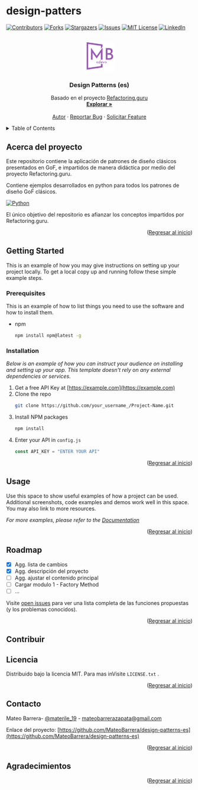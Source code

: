 # design-patters

<!-- Improved compatibility of Regresar al inicio link: See: https://github.com/MateoBarrera/design-patterns-es/pull/73 -->

<a name="readme-top"></a>

<!--
*** Thanks for checking out the Best-README-Template. If you have a suggestion
*** that would make this better, please fork the repo and create a pull request
*** or simply open an issue with the tag "enhancement".
*** Don't forget to give the project a star!
*** Thanks again! Now go create something AMAZING! :D
-->

<!-- PROJECT SHIELDS -->
<!--
*** I'm using markdown "reference style" links for readability.
*** Reference links are enclosed in brackets [ ] instead of parentheses ( ).
*** See the bottom of this document for the declaration of the reference variables
*** for contributors-url, forks-url, etc. This is an optional, concise syntax you may use.
*** https://www.markdownguide.org/basic-syntax/#reference-style-links
-->

[![Contributors][contributors-shield]][contributors-url]
[![Forks][forks-shield]][forks-url]
[![Stargazers][stars-shield]][stars-url]
[![Issues][issues-shield]][issues-url]
[![MIT License][license-shield]][license-url]
[![LinkedIn][linkedin-shield]][linkedin-url]

<!-- PROJECT LOGO -->
<br />
<div align="center">
  <a href="https://github.com/MateoBarrera/design-patterns-es">
    <img src="src/MB_lila_dev.png" alt="Logo" width="80" height="80">
  </a>

  <h3 align="center">Design Patterns (es)</h3>

  <p align="center">
    Basado en el proyecto <a href="https://refactoring.guru/es">Refactoring.guru</a>
    <br />
    <a href="https://github.com/MateoBarrera/design-patterns-es"><strong>Explorar »</strong></a>
    <br />
    <br />
    <a href="https://github.com/MateoBarrera">Autor</a>
    ·
    <a href="https://github.com/MateoBarrera/design-patterns-es/issues">Reportar Bug</a>
    ·
    <a href="https://github.com/MateoBarrera/design-patterns-es/issues">Solicitar Feature</a>
  </p>
</div>

<!-- TABLE OF CONTENTS -->
<details>
  <summary>Table of Contents</summary>
  <ol>
    <li>
      <a href="#about-the-project">Acerca del proyecto</a>
      <ul>
        <li><a href="#built-with">Built With</a></li>
      </ul>
    </li>
    <li>
      <a href="#getting-started">Getting Started</a>
      <ul>
        <li><a href="#prerequisites">Prerequisites</a></li>
        <li><a href="#installation">Installation</a></li>
      </ul>
    </li>
    <li><a href="#usage">Usage</a></li>
    <li><a href="#roadmap">Roadmap</a></li>
    <li><a href="#contributing">Contributing</a></li>
    <li><a href="#license">License</a></li>
    <li><a href="#contact">Contact</a></li>
    <li><a href="#acknowledgments">Acknowledgments</a></li>
  </ol>
</details>

<!-- ABOUT THE PROJECT -->

## Acerca del proyecto

Este repositorio contiene la aplicación de patrones de diseño clásicos presentados en GoF, e impartidos de manera didáctica por medio del proyecto Refactoring.guru.

Contiene ejemplos desarrollados en python para todos los patrones de diseño GoF clásicos.

[![Python]][Python-url]

El único objetivo del repositorio es afianzar los conceptos impartidos por Refactoring.guru.

<p align="right">(<a href="#readme-top">Regresar al inicio</a>)</p>

<!-- GETTING STARTED -->

## Getting Started

This is an example of how you may give instructions on setting up your project locally.
To get a local copy up and running follow these simple example steps.

### Prerequisites

This is an example of how to list things you need to use the software and how to install them.

- npm
  ```sh
  npm install npm@latest -g
  ```

### Installation

_Below is an example of how you can instruct your audience on installing and setting up your app. This template doesn't rely on any external dependencies or services._

1. Get a free API Key at [https://example.com](https://example.com)
2. Clone the repo
   ```sh
   git clone https://github.com/your_username_/Project-Name.git
   ```
3. Install NPM packages
   ```sh
   npm install
   ```
4. Enter your API in `config.js`
   ```js
   const API_KEY = "ENTER YOUR API"
   ```

<p align="right">(<a href="#readme-top">Regresar al inicio</a>)</p>

<!-- USAGE EXAMPLES -->

## Usage

Use this space to show useful examples of how a project can be used. Additional screenshots, code examples and demos work well in this space. You may also link to more resources.

_For more examples, please refer to the [Documentation](https://example.com)_

<p align="right">(<a href="#readme-top">Regresar al inicio</a>)</p>

<!-- ROADMAP -->

## Roadmap

- [x] Agg. lista de cambios
- [x] Agg. descripción del proyecto
- [ ] Agg. ajustar el contenido principal
- [ ] Cargar modulo 1 - Factory Method
- [ ] ...

Visite [open issues](https://github.com/MateoBarrera/design-patterns-es/issues) para ver una lista completa de las funciones propuestas (y los problemas conocidos).

<p align="right">(<a href="#readme-top">Regresar al inicio</a>)</p>

<!-- CONTRIBUTING -->

## Contribuir

<!-- Contributions are what make the open source community such an amazing place to learn, inspire, and create. Any contributions you make are **greatly appreciated**.

If you have a suggestion that would make this better, please fork the repo and create a pull request. You can also simply open an issue with the tag "enhancement".
Don't forget to give the project a star! Thanks again!

1. Fork the Project
2. Create your Feature Branch (`git checkout -b feature/AmazingFeature`)
3. Commit your Changes (`git commit -m 'Add some AmazingFeature'`)
4. Push to the Branch (`git push origin feature/AmazingFeature`)
5. Open a Pull Request

<p align="right">(<a href="#readme-top">Regresar al inicio</a>)</p>
 -->
<!-- LICENSE -->

## Licencia

Distribuido bajo la licencia MIT. Para mas inVisite `LICENSE.txt` .

<p align="right">(<a href="#readme-top">Regresar al inicio</a>)</p>

<!-- CONTACT -->

## Contacto

Mateo Barrera- [@materile_19](https://twitter.com/materile_19) - mateobarrerazapata@gmail.com

Enlace del proyecto: [https://github.com/MateoBarrera/design-patterns-es](https://github.com/MateoBarrera/design-patterns-es)

<p align="right">(<a href="#readme-top">Regresar al inicio</a>)</p>

<!-- ACKNOWLEDGMENTS -->

## Agradecimientos

<!-- Use this space to list resources you find helpful and would like to give credit to. I've included a few of my favorites to kick things off!

- [Choose an Open Source License](https://choosealicense.com)
- [GitHub Emoji Cheat Sheet](https://www.webpagefx.com/tools/emoji-cheat-sheet)
- [Malven's Flexbox Cheatsheet](https://flexbox.malven.co/)
- [Malven's Grid Cheatsheet](https://grid.malven.co/)
- [Img Shields](https://shields.io)
- [GitHub Pages](https://pages.github.com)
- [Font Awesome](https://fontawesome.com)
- [React Icons](https://react-icons.github.io/react-icons/search) -->

<p align="right">(<a href="#readme-top">Regresar al inicio</a>)</p>

<!-- MARKDOWN LINKS & IMAGES -->
<!-- https://www.markdownguide.org/basic-syntax/#reference-style-links -->

[contributors-shield]: https://img.shields.io/github/contributors/othneildrew/Best-README-Template.svg?style=for-the-badge
[contributors-url]: https://github.com/MateoBarrera/design-patterns-es/graphs/contributors
[forks-shield]: https://img.shields.io/github/forks/othneildrew/Best-README-Template.svg?style=for-the-badge
[forks-url]: https://github.com/MateoBarrera/design-patterns-es/network/members
[stars-shield]: https://img.shields.io/github/stars/othneildrew/Best-README-Template.svg?style=for-the-badge
[stars-url]: https://github.com/MateoBarrera/design-patterns-es/stargazers
[issues-shield]: https://img.shields.io/github/issues/othneildrew/Best-README-Template.svg?style=for-the-badge
[issues-url]: https://github.com/MateoBarrera/design-patterns-es/issues
[license-shield]: https://img.shields.io/github/license/othneildrew/Best-README-Template.svg?style=for-the-badge
[license-url]: https://github.com/MateoBarrera/design-patterns-es/blob/master/LICENSE.txt
[linkedin-shield]: https://img.shields.io/badge/-LinkedIn-black.svg?style=for-the-badge&logo=linkedin&colorB=555
[linkedin-url]: https://www.linkedin.com/in/mateobarrerazapata
[Python]: https://camo.githubusercontent.com/3df944c2b99f86f1361df72285183e890f11c52d36dfcd3c2844c6823c823fc1/68747470733a2f2f696d672e736869656c64732e696f2f7374617469632f76313f7374796c653d666f722d7468652d6261646765266d6573736167653d507974686f6e26636f6c6f723d333737364142266c6f676f3d507974686f6e266c6f676f436f6c6f723d464646464646266c6162656c3d
[Python-url]: https://www.python.org/
